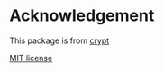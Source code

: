 # Acknowledgement 

This package is from [crypt](https://github.com/xordataexchange/cryp) 

[MIT license](https://github.com/xordataexchange/crypt/blob/master/LICENSE)
